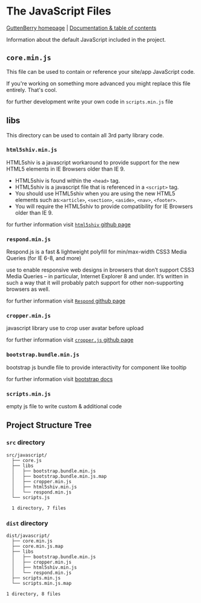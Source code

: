 # The JavaScript Files

[GuttenBerry homepage][homepage] | [Documentation & table of contents](TOC.md)

[homepage]: <https://mohammed-taysser.github.io/Gutenberry/>
[cropper]: <https://github.com/fengyuanchen/cropperjs>
[html5shiv]: <https://github.com/aFarkas/html5shiv>
[Respond]: <https://github.com/scottjehl/Respond>

Information about the default JavaScript included in the project.

## `core.min.js`

This file can be used to contain or reference your site/app JavaScript code.

If you're working on something more advanced you might replace this file entirely.
That's cool.

for further development write your own code in  `scripts.min.js` file

## libs

This directory can be used to contain all 3rd party library code.

### `html5shiv.min.js`

HTML5shiv is a javascript workaround to provide support for the new HTML5 elements in IE Browsers older than IE 9.

- HTML5shiv is found within the `<head>` tag.
- HTML5shiv is a javascript file that is referenced in a `<script>` tag.
- You should use HTML5shiv when you are using the new HTML5 elements such as:`<article>`, `<section>`, `<aside>`, `<nav>`, `<footer>`.
- You will require the HTML5shiv to provide compatibility for IE Browsers older than IE 9.

for further information visit [`html5shiv` github page][html5shiv]

### `respond.min.js`

Respond.js is a fast & lightweight polyfill for min/max-width CSS3 Media Queries (for IE 6-8, and more)

use to enable responsive web designs in browsers that don’t support CSS3 Media Queries – in particular, Internet Explorer 8 and under. It’s written in such a way that it will probably patch support for other non-supporting browsers as well.

for further information visit [`Respond` github page][Respond]

### `cropper.min.js`

javascript library use to crop user avatar before upload

for further information visit [`cropper.js` github page][cropper]

### `bootstrap.bundle.min.js`

bootstrap js bundle file to provide interactivity for component like tooltip

for further information visit [bootstrap docs](https://getbootstrap.com/docs/5.1/getting-started/javascript/)

### `scripts.min.js`

empty js file to write custom & additional code

## Project Structure Tree

### `src` directory

```text
src/javascript/
  ├── core.js
  ├── libs
  │   ├── bootstrap.bundle.min.js
  │   ├── bootstrap.bundle.min.js.map
  │   ├── cropper.min.js
  │   ├── html5shiv.min.js
  │   └── respond.min.js
  └── scripts.js

  1 directory, 7 files
```

### `dist` directory

```text
dist/javascript/
  ├── core.min.js
  ├── core.min.js.map
  ├── libs
  │   ├── bootstrap.bundle.min.js
  │   ├── cropper.min.js
  │   ├── html5shiv.min.js
  │   └── respond.min.js
  ├── scripts.min.js
  └── scripts.min.js.map

1 directory, 8 files
```

